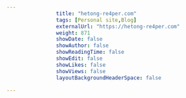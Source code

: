 ---
                title: "hetong-re4per.com"
                tags: [Personal site,Blog]
                externalUrl: "https://hetong-re4per.com"
                weight: 871
                showDate: false
                showAuthor: false
                showReadingTime: false
                showEdit: false
                showLikes: false
                showViews: false
                layoutBackgroundHeaderSpace: false
                ---
